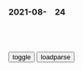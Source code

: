 ### 2021-08-　24

```note
```

<table id="tbc" style="white-space:pre-wrap">
</table>
<button onclick="toggleb()">toggle</button>
<button onclick="loadparse()">loadparse</button>
<br>
<!-- 🌸<br>🍅-　-🍑<hr>🍀 --> <textarea rows="30" cols="100" style="display: none" id="tar">

比你年轻还比你优秀的人，思维方式强在哪？知乎11万人关注~_哔哩哔哩_bilibili
https://www.bilibili.com/video/av585586381

2021/8/23下午9:48:33

lofi hip hop radio - beats to sleep/chill to - YouTube
https://www.youtube.com/watch?v=DWcJFNfaw9c

[Full] 풀영상 2021 맥심 내추럴사이즈 모델 콘테스트 (MAXIM Natural Size Model Contest) - YouTube
https://www.youtube.com/watch?v=PIv5zGZo8-w
https://youtu.be/PIv5zGZo8-w

2021/8/23下午9:13:13

2021 맥심 내추럴사이즈 모델 콘테스트 - YouTube
https://www.youtube.com/watch?v=eXbtwZLB7mw
https://youtu.be/eXbtwZLB7mw

2021/8/23下午9:14:33

注射疫苗为啥不能立法强制，只能苛求自愿？ - YouTube
https://www.youtube.com/watch?v=xBaO6OujYAA
https://youtu.be/xBaO6OujYAA

王w嘴：讲一个羡慕朱门酒肉臭，耻笑路有冻死骨，把不择手段良知沦丧缩写成“笑贫不笑娼”用来励志的地方 - YouTube
https://youtu.be/y8kwngPJC38

野兽成人千万年,人变畜生一念间。

俄外交部：不会急于将t利班从本g恐怖组织名单中删除，也不急于承认a富汗新z府
https://baijiahao.baidu.com/s?id=1708854040991326800&wfr=spider&for=pc

2021/8/23下午8:49:15

普京警告：恐怖分子和t利班武装分子可能“伪装成难m”前往他g
https://baijiahao.baidu.com/s?id=1708858517102418557&wfr=spider&for=pc

2021/8/23下午8:49:31

离奇！比利时女子自称与动物园黑猩猩相爱并频繁探望，动物园下禁令
https://baijiahao.baidu.com/s?id=1708782115740327248&wfr=spider&for=pc

2021/8/23下午2:37:10

谁还有那个i only suck black dick的图_三木木2吧_百度贴吧
https://tieba.baidu.com/p/7321664446

http://tiebapic.baidu.com/forum/pic/item/dec51044d688d43fe6b910bd6a1ed21b0ff43bb0.jpg

2021/8/23下午3:09:53

“m主不是可口可乐”再次炸锅，h春莹：很多zg人喜欢北冰洋
https://baijiahao.baidu.com/s?id=1708845381139839632&wfr=spider&for=pc

2021/8/23下午1:08:43

<font size="2"><b>
“这个gj已经失去了理智”</b></font><br>
https://mbd.baidu.com/newspage/data/landingsuper?context=%7B%22nid%22%3A%22news_10166156038995563419%22%7D&n_type=-1&p_from=-1

<font size="1" style="color:#DCDCDC"><b>2021/12/21 上午10:55:05</b></font><br>

诡异！澳媒节目主持人正播报新闻，镜头突然切换成撒旦宗教仪式
https://baijiahao.baidu.com/s?id=1708762993186747985&wfr=spider&for=pc

2021/8/23上午10:44:18

一鲸落万物生，易到用车，迎来了最佳的求生契机！
https://baijiahao.baidu.com/s?id=1708845186067213731&wfr=spider&for=pc

狼D
https://pics2.baidu.com/feed/d01373f082025aaf12ce5a03d3fdaa6d024f1a16.jpeg?token=9f45101a89d63dacf3ff1b478d404ac2&.jpg

g资
https://pics2.baidu.com/feed/f703738da9773912aa370f93d7098711377ae2cc.jpeg?token=3026768e9a8bb48ee5a3dc194ab091e0&.jpg

2021/8/23上午9:51:58

冯仑回应涉嫌合同诈骗被立案是诽谤 网友：一鲸落，万物生
https://baijiahao.baidu.com/s?id=1708039100427663555&wfr=spider&for=pc

2021/8/23上午9:52:58

<font size="2"><b>
zg南海首次发现鲸落：一鲸落，万物生！这是世界上最浪漫的死亡|鲸落|鲸鱼|海洋生物</b></font><br>
https://xw.qq.com/cmsid/20200419a0i7di00

<font size="1" style="color:#DCDCDC"><b>2021/12/21 上午10:54:28</b></font><br>

阿里事件再升级：d媒发声：一鲸落，万物生
https://baijiahao.baidu.com/s?id=1707705436053310491&wfr=spider&for=pc

2021/8/23上午9:53:30

和珅倒嘉庆饱是真的吗？和珅真的是大贪官吗？这一切都是假的_网易订阅
https://www.163.com/dy/article/DOIBT69C054317CY.html

和珅一倒，嘉庆立马陷入了财z吃紧。根本原因是什么？是嘉靖闭关锁g，无端驱赶沙俄使团和英g商队。这种用z治的方式隔绝商业交流和文化交流，企图用愚mz策来维持帝g大厦的稳定，简直痴人说梦。乾隆虽然也盲目自大，闭关锁g，看不起已经迈入工业时代的西方科技，文化。但乾隆利用和珅这个垄断性的g僚资本主义与东印度公司进行了大量的商业活动，而那些日益贬值的古玩珠宝，换做当时大清最需要的真金白银来充实g库。说白了，和珅就是乾隆的一个白手套而已，这种g僚资本主义与m争利，也导致了后来很多的农m起义。

贪官只要能做事，能听话，贪几个钱，那都不是事儿。

https://nimg.ws.126.net/?url=http%3A%2F%2Fdingyue.ws.126.net%2FnvGIQPCsDKZ%3DWSaPljrXVmfnjmtcTRL1Yvg2F3GbVzuje1533562721900.jpeg&thumbnail=650x2147483647&quality=80&type=jpg

一，乾隆末年到嘉庆初年全g普免税收，g库日常存银为八千万两，同时军机处增兵和涨饷。二，雍正到乾隆年间年收入平均约为三千万两。三，胡雪岩所有财富加起来才两千万两。四，传说中和珅贪污数字为十一亿。对比这组数据，聪明的人一眼就能看出问题的根源所在。假，太假了。大力宣传和珅贪污的目的是什么？就是把帝国衰落的所有责任都推到这个能臣干将身上，只有臣子有错，皇上绝对没有错。只有个人有错，没有群体性的政治错误。给封建时期的统治阶级洗地，把闭g锁门爱g化，把与m争利合法化。最为讽刺是这个号称历史上第一巨贪的和珅一生最大的功劳就是解决了z府的财z吃紧问题。这就是正史和现实。

2021/8/23上午9:59:15

<font size="2"><b>
你见过千里平原所有树木树皮被啃光的情形吗！_腾讯视频</b></font><br>
https://v.qq.com/x/page/l07734m2q0e.html

http://dingyue.ws.126.net/nvGIQPCsDKZ=WSaPljrXVmfnjmtcTRL1Yvg2F3GbVzuje1533562721900.jpeg

<font size="1" style="color:#DCDCDC"><b>2021/12/21 上午11:02:11</b></font><br>

<font size="2"><b>
速看短片《喂食怪物的老奶奶》#星知计划,动漫,欧美动漫,好看视频</b></font><br>
https://haokan.baidu.com/v?vid=7402034768550624978&sfrom=baidu-feed

饲杀。

<font size="1" style="color:#DCDCDC"><b>2022/1/12 上午11:35:47</b></font><br>

<font size="2"><b>
马未都谈和珅的双面人生：世人皆知他贪财，却不晓得他有多出色</b></font><br>
https://mbd.baidu.com/newspage/data/landingsuper?context=%7B%22nid%22%3A%22news_9420769936453970414%22%7D&n_type=-1&p_from=-1

乾隆是个喜欢卖弄学问、好大喜功、还有些自恋的人。
他对很多事情都喜欢独断专行。

和珅能沉下心来学习，也能熬得住“黑暗时期”。很是励志。

好在和珅在他父亲去世前，考上了——咸阳宫官学，这是当时满人在京城上学学做官，最好的学校。

和珅擅长作诗、书法、绘画、保护了《红楼梦》、推广了公用大火锅，

和珅对自己的儿女也照顾有加，提前保护了子女的安全：和珅可能早就料想到自己的结局，所以他对自己的子女保护得也很好，他的儿子丰绅殷德娶了乾隆最喜爱的公主固伦和孝，他的女儿嫁给乾隆朝的贝勒。

和珅安排子女和皇家联姻，也是给了他们最大的周全。

他被抄家的时候，家产换算成真金白银，是大清15年的总收入。

和珅在成为贪g之前，他做过一段时间的清官。可能是他小时候丧父、丧母，生活困顿的原因，让他对钱十分感兴趣。他在是侍郎的时候，有人行贿，他没有收，还是帮人办了事。但是他却一步步违背初心，开始贪得无厌。

和珅被抄家的时候，财产被整整齐齐、分门别类管理好，和珅只不过是把g库搬到家里，帮乾隆理财了。

和珅帮乾隆理财，填补了很多亏空，自己还从中谋利，可谓一举两得。

和珅让财生财，他看到货币会贬值，他更喜欢收集真金白银，有人贿赂和珅，说可以送六十顷田地或者一万两白银，和珅选择了要白银。他认为货币是流动性的，可以随时投资。

和珅知道“鸡蛋不能放在一个篮子里”，需要分散投资，他投资了商业、医疗、物流、房地产、金融等多个行业。

当时煤炭行业不受重视，和珅却率先投资，因为他认为煤炭是工业发展的风口。

乾隆是意识不到的。他几次下江南，主要就是在败家。乾隆中后期基本把他父亲、爷爷的钱，败完了。嘉庆没钱花，也只好找和珅来“杀鸡取卵”。

和珅虽贪，但是还是积极地帮乾隆治理g家，他知道有这个清朝，才有他贪的机会。

五十年来梦幻真，今朝撒手谢红尘。

<font size="1" style="color:#DCDCDC"><b>2021/12/24 上午11:01:47</b></font><br>

蚂蚁集团：网传“相关人员入股”不存在，系谣言
https://baijiahao.baidu.com/s?id=1708802738089496861&wfr=spider&for=pc

　erunqing85
蚂蚁金融，脱了马甲就是高利贷公司，而且是最牛的是：放印子钱100块，他只投20块，另80块是银行的。而收贷后的利润，他要80%，银行得20%。要是收不回来，他亏20块，银行亏80块

2021/8/23上午9:49:22

砸了所有存钱罐…存钱罐这种东西不是必需品
https://www.douban.com/group/topic/85918459/

砸掉所有存钱罐。这种东西根本不应该存在…
https://www.douban.com/group/topic/85940681/

2021/8/28下午8:33:28

<font size="2"><b>
为何清朝要继续闭关锁g？被迫内循环：z治与资本的终极博弈</b></font><br>
https://mbd.baidu.com/newspage/data/landingsuper?context=%7B%22nid%22%3A%22news_8931749800402223522%22%7D&n_type=-1&p_from=-1

<font size="1" style="color:#DCDCDC"><b>2021/12/21 上午10:53:28</b></font><br>

</textarea> <!-- 🍀<br>🍑-　-🍅<hr>🌸 -->

```tip
```

<script src="https://cdn.jsdelivr.net/npm/jquery@3.5.1/dist/jquery.min.js"></script>

<link rel="stylesheet" href="https://cdn.jsdelivr.net/gh/fancyapps/fancybox@3.5.7/dist/jquery.fancybox.min.css" />
<script src="https://cdn.jsdelivr.net/gh/fancyapps/fancybox@3.5.7/dist/jquery.fancybox.min.js"></script>

<script type="text/javascript">

var __urlRegex = /(\b(https?|ftp|file):\/\/[-A-Z0-9+&@#\/%?=~_|!:,.;]*[-A-Z0-9+&@#\/%=~_|])/ig;
var __imgRegex = /\.(?:jpe?g|gif|png)$/i;

loadparse();

function parseURL($string){

    var exp = __urlRegex;
    return $string.replace(exp,function(match){
            __imgRegex.lastIndex=0;
            if(__imgRegex.test(match)){
                return '<a data-fancybox="gallery" href="' + match.replace("/p=700", "")
                 + '"><img src="' + match.replace("/p=700", "/p=160x200")+'" width="64"></a>';
            }
            else{
                return '<a href="' + match + '" target="_blank">' + match + '</a>';
            }
        }
    );
}

function loadparse() {
  tbc.innerHTML = parseURL(tar.value);
}

function toggleb() {
  var x = document.getElementById("tar");
  if (x.style.display === "none") {
    x.style.display = "";
  } else {
    x.style.display = "none";
  }
}

</script>
